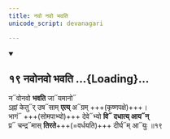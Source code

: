 ```yaml
---
title: नवो नवो भवति
unicode_script: devanagari

---
```

<div class="js_include" includetitle="false" newlevelforh1="2" unfilled url="/vedAH_Rk/shAkalam/saMhitA/vishvAsa-prastutiH/10/085/19_navonavo_bhavati.md">
<details open><summary><h2>१९ नवोनवो भवति ...{Loading}...</h2></summary>

न᳓वोनवो **भवति** जा᳓यमानो᳓  
ऽह्नां केतु᳓र् उष᳓साम् **एत्य्** अ᳓ग्रम् +++(कृष्णपक्षे)+++।  
भागं᳓ +++(सोमपाभ्यो)+++ देवे᳓भ्यो **वि᳓ दधात्य् आय᳓न्**  
प्र᳓ चन्द्र᳓मास् **तिरते**+++(=वर्धयति)+++ दीर्घ᳓म् आ᳓युः ॥१९

</details>
</div> 